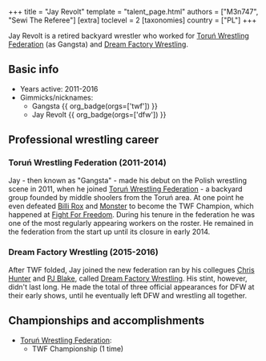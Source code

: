 +++
title = "Jay Revolt"
template = "talent_page.html"
authors = ["M3n747", "Sewi The Referee"]
[extra]
toclevel = 2
[taxonomies]
country = ["PL"]
+++

Jay Revolt is a retired backyard wrestler who worked for [Toruń Wrestling Federation](@/o/twf.md) (as Gangsta) and [Dream Factory Wrestling](@/o/dfw.md).

## Basic info

* Years active: 2011-2016
* Gimmicks/nicknames:
  - Gangsta {{ org_badge(orgs=['twf']) }}
  - Jay Revolt {{ org_badge(orgs=['dfw']) }}
 
## Professional wrestling career

### Toruń Wrestling Federation (2011-2014)

Jay - then known as "Gangsta" - made his debut on the Polish wrestling scene in 2011, when he joined [Toruń Wrestling Federation](@/o/twf.md) - a backyard group founded by middle shoolers from the Toruń area. At one point he even defeated [Billi Rox](@/w/corin-mear.md) and [Monster](@/w/chris-hunter.md) to become the TWF Champion, which happened at [Fight For Freedom](@/e/twf/2012-03-28-twf-fight-for-freedom.md). During his tenure in the federation he was one of the most regularly appearing workers on the roster. He remained in the federation from the start up until its closure in early 2014.

### Dream Factory Wrestling (2015-2016)

After TWF folded, Jay joined the new federation ran by his collegues [Chris Hunter](@/w/chris-hunter.md) and [PJ Blake](@/w/pj-blake.md), called [Dream Factory Wrestling](@/o/dfw.md). His stint, however, didn't last long. He made the total of three official appearances for DFW at their early shows, until he eventually left DFW and wrestling all together.

## Championships and accomplishments

* [Toruń Wrestling Federation](@/o/twf.md):
  - TWF Championship (1 time)
